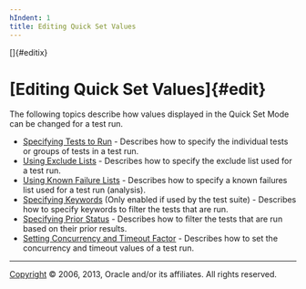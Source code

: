 ```yaml
---
hIndent: 1
title: Editing Quick Set Values
---
```


[]{#editix}

# [Editing Quick Set Values]{#edit}

The following topics describe how values displayed in the Quick Set Mode can be changed for a test
run.

-   [Specifying Tests to Run](initialFiles.html) - Describes how to specify the individual tests or
    groups of tests in a test run.
-   [Using Exclude Lists](excludeList.html) - Describes how to specify the exclude list used for a
    test run.
-   [Using Known Failure Lists](kfl.html) - Describes how to specify a known failures list used for
    a test run (analysis).
-   [Specifying Keywords](keywords.html) (Only enabled if used by the test suite) - Describes how to
    specify keywords to filter the tests that are run.
-   [Specifying Prior Status](status.html) - Describes how to filter the tests that are run based on
    their prior results.
-   [Setting Concurrency and Timeout Factor](execution.html) - Describes how to set the concurrency
    and timeout values of a test run.

----------------------------------------------------------------------------------------------------

[Copyright](../copyright.html) © 2006, 2013, Oracle and/or its affiliates. All rights reserved.
